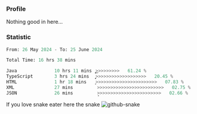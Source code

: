 ### Profile 

Nothing good in here...

### Statistic
<!--START_SECTION:waka-->

```python
From: 26 May 2024 - To: 25 June 2024

Total Time: 16 hrs 38 mins

Java              10 hrs 11 mins  ͎͎͎͎͎͎͎͎͎͎͎͎͎͎͎͜>>>>>>>>>   61.24 %
TypeScript        3 hrs 24 mins   ͎͎͎͎͎͙>>>>>>>>>>>>>>>>>>>   20.45 %
HTML              1 hr 18 mins    ͎͎>>>>>>>>>>>>>>>>>>>>>>>   07.83 %
XML               27 mins         >>>>>>>>>>>>>>>>>>>>>>>>>   02.75 %
JSON              26 mins         ̝>>>>>>>>>>>>>>>>>>>>>>>>   02.66 %
```

<!--END_SECTION:waka-->

If you love snake eater here the snake 
<picture>
  <source media="(prefers-color-scheme: dark)" srcset="https://github.com/pradana4648/pradana4648/blob/c0566a83ca6ea5f2e46bab00e717c4c82b4b5c4c/github-contribution-grid-snake-dark.svg" />
  <source media="(prefers-color-scheme: light)" srcset="https://github.com/pradana4648/pradana4648/blob/c0566a83ca6ea5f2e46bab00e717c4c82b4b5c4c/github-contribution-grid-snake.svg" />
  <img alt="github-snake" src="https://github.com/pradana4648/pradana4648/blob/c0566a83ca6ea5f2e46bab00e717c4c82b4b5c4c/github-contribution-grid-snake.svg" />
</picture>

